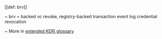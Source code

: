 [[def: brv]]

~ brv = backed vc revoke, registry-backed transaction event log credential revocation

~ More in <a href="https://weboftrust.github.io/WOT-terms/docs/glossary/brv">extended KERI glossary</a>
